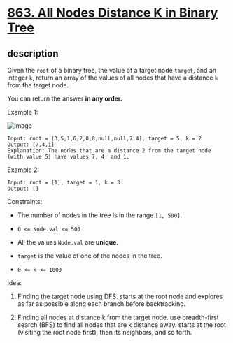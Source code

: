 # [863. All Nodes Distance K in Binary Tree](https://leetcode.com/problems/all-nodes-distance-k-in-binary-tree/)

## description

Given the `root` of a binary tree, the value of a target node `target`, and an integer `k`, return an array of the values of all nodes that have a distance `k` from the target node.

You can return the answer **in any order.**


Example 1:

![image](https://assets.leetcode.com/uploads/2020/09/09/kth_1.jpg)

```text
Input: root = [3,5,1,6,2,0,8,null,null,7,4], target = 5, k = 2
Output: [7,4,1]
Explanation: The nodes that are a distance 2 from the target node (with value 5) have values 7, 4, and 1.
```

Example 2:

```text
Input: root = [1], target = 1, k = 3
Output: []
```

Constraints:

- The number of nodes in the tree is in the range `[1, 500]`.


- `0 <= Node.val <= 500`


- All the values `Node.val` are **unique**.


- `target` is the value of one of the nodes in the tree.


- `0 <= k <= 1000`


Idea:

1. Finding the target node using DFS. starts at the root node and explores as far as possible along each branch before backtracking.

2. Finding all nodes at distance k from the target node. use breadth-first search (BFS) to find all nodes that are k distance away. starts at the root (visiting the root node first), then its neighbors, and so forth.













